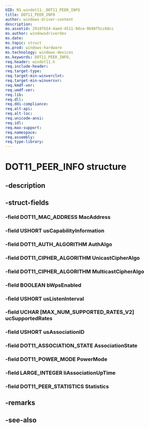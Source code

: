 ```yaml
---
UID: NS.windot11._DOT11_PEER_INFO
title: DOT11_PEER_INFO
author: windows-driver-content
description: 
ms.assetid: 2918fb54-4aed-4511-9dce-9b98f5cc68cc
ms.author: windowsdriverdev
ms.date: 
ms.topic: struct
ms.prod: windows-hardware
ms.technology: windows-devices
ms.keywords: DOT11_PEER_INFO, 
req.header: windot11.h
req.include-header:
req.target-type:
req.target-min-winverclnt:
req.target-min-winversvr:
req.kmdf-ver:
req.umdf-ver:
req.lib:
req.dll:
req.ddi-compliance:
req.alt-api:
req.alt-loc:
req.unicode-ansi:
req.idl:
req.max-support:
req.namespace:
req.assembly:
req.type-library:
---
```


# DOT11_PEER_INFO structure

## -description



## -struct-fields

### -field DOT11_MAC_ADDRESS MacAddress			
 	
### -field USHORT usCapabilityInformation			
 	
### -field DOT11_AUTH_ALGORITHM AuthAlgo			
 	
### -field DOT11_CIPHER_ALGORITHM UnicastCipherAlgo			
 	
### -field DOT11_CIPHER_ALGORITHM MulticastCipherAlgo			
 	
### -field BOOLEAN bWpsEnabled			
 	
### -field USHORT usListenInterval			
 	
### -field UCHAR [MAX_NUM_SUPPORTED_RATES_V2] ucSupportedRates			
 	
### -field USHORT usAssociationID			
 	
### -field DOT11_ASSOCIATION_STATE AssociationState			
 	
### -field DOT11_POWER_MODE PowerMode			
 	
### -field LARGE_INTEGER liAssociationUpTime			
 	
### -field DOT11_PEER_STATISTICS Statistics			
 	
## -remarks

## -see-also